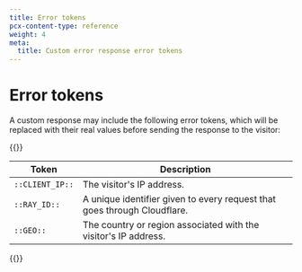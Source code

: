 ```yaml
---
title: Error tokens
pcx-content-type: reference
weight: 4
meta:
  title: Custom error response error tokens
---
```


# Error tokens

A custom response may include the following error tokens, which will be replaced with their real values before sending the response to the visitor:

{{<table-wrap>}}

Token | Description
------|------------
`::CLIENT_IP::` | The visitor's IP address.
`::RAY_ID::` | A unique identifier given to every request that goes through Cloudflare.
`::GEO::` | The country or region associated with the visitor's IP address.

{{</table-wrap>}}